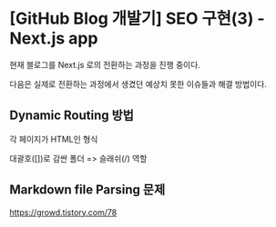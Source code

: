# [GitHub Blog 개발기] SEO 구현(3) - Next.js app

현재 블로그를 Next.js 로의 전환하는 과정을 진행 중이다.

다음은 실제로 전환하는 과정에서 생겼던 예상치 못한 이슈들과 해결 방법이다.



## Dynamic Routing 방법

각 페이지가 HTML인 형식

대괄호([])로 감싼 폴더 => 슬래쉬(/) 역할





## Markdown file Parsing 문제

https://growd.tistory.com/78